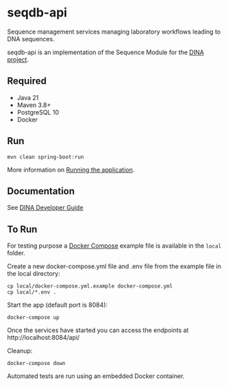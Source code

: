 # seqdb-api

Sequence management services managing laboratory workflows leading to DNA sequences.

seqdb-api is an implementation of the Sequence Module for the [DINA project](https://www.dina-project.net/).

## Required

* Java 21
* Maven 3.8+
* PostgreSQL 10
* Docker

## Run

```
mvn clean spring-boot:run
```

More information on [Running the application](docs/running.adoc).

## Documentation

See [DINA Developer Guide](https://aafc-bicoe.github.io/dina-documentation/developer/)

## To Run

For testing purpose a [Docker Compose](https://docs.docker.com/compose/) example file is available in the `local` folder.

Create a new docker-compose.yml file and .env file from the example file in the local directory:

```
cp local/docker-compose.yml.example docker-compose.yml
cp local/*.env .
```

Start the app (default port is 8084):

```
docker-compose up
```

Once the services have started you can access the endpoints at http://localhost:8084/api/

Cleanup:
```
docker-compose down
```

Automated tests are run using an embedded Docker container.
